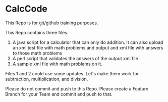 # CalcCode
This Repo is for git/github training purposes.

This Repo contains three files.

1. A java script for a calculator that can only do addition. It can also upload an xml test file with math problems and output and xml file with answers to those math problems
2. A perl script that validates the answers of the output xml file
3. A sample xml file with math problems on it.

Files 1 and 2 could use some updates. Let's make them work for subtraction, multiplication, and division.






Please do not commit and push to this Repo. Please create a Feature Branch for your Team and commit and push to that. 
